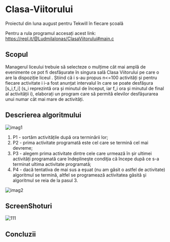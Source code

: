 # Clasa-Viitorului
Proiectul din luna august pentru Tekwill în fiecare școală

Pentru a rula programul accesați acest link: https://repl.it/@LudmilaIonas/ClasaViitorului#main.c

## Scopul

Managerul liceului trebuie să selecteze o mulțime cât mai amplă de evenimente ce pot fi desfășurate în singura sală  Clasa Viitorului pe care o are la dispoziție liceul . Știind că i s-au propus n<=100 activități și pentru fiecare activitate i i-a fost anunțat intervalul în care se poate desfășura [s_i,f_i] (s_i   reprezintă ora și minutul de început, iar f_i ora și minutul de final al activității i), elaborați un program care să permită elevilor desfășurarea unui numar cât mai mare de activități. 

## Descrierea algoritmului

![imag1](https://user-images.githubusercontent.com/76489349/102922461-b9ec8200-4496-11eb-907c-3c1fc8a43474.png)

<ol>
<li> P1 -  sortăm activitățile după ora terminării lor;
<li> P2 -  prima activitate programată este cel care se termină cel mai devreme;
<li> P3 - alegem prima activitate dintre cele care urmează în șir ultimei  activități programată care îndeplineşte condiţia că începe după ce s-a terminat ultima activitate programată;
<li> P4 - dacă tentativa de mai sus a eşuat (nu am găsit o astfel de activitate) algoritmul se termină, altfel se programează activitatea găsită şi algoritmul se reia de la pasul 3.
</ol>

![imag2](https://user-images.githubusercontent.com/76489349/102922628-fddf8700-4496-11eb-9c77-84e21406d22a.png)

## ScreenShoturi

![111](https://user-images.githubusercontent.com/76489349/102923670-cb368e00-4498-11eb-98ba-c1333b7fcebd.jpg)

## Concluzii

